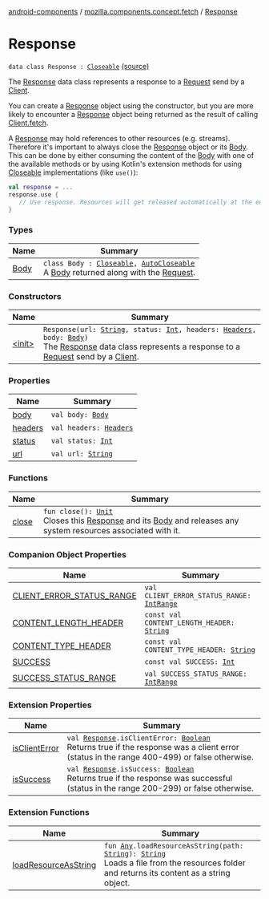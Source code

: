 [android-components](../../index.md) / [mozilla.components.concept.fetch](../index.md) / [Response](./index.md)

# Response

`data class Response : `[`Closeable`](http://docs.oracle.com/javase/7/docs/api/java/io/Closeable.html) [(source)](https://github.com/mozilla-mobile/android-components/blob/master/components/concept/fetch/src/main/java/mozilla/components/concept/fetch/Response.kt#L33)

The [Response](./index.md) data class represents a response to a [Request](../-request/index.md) send by a [Client](../-client/index.md).

You can create a [Response](./index.md) object using the constructor, but you are more likely to encounter a [Response](./index.md) object
being returned as the result of calling [Client.fetch](../-client/fetch.md).

A [Response](./index.md) may hold references to other resources (e.g. streams). Therefore it's important to always close the
[Response](./index.md) object or its [Body](-body/index.md). This can be done by either consuming the content of the [Body](-body/index.md) with one of the
available methods or by using Kotlin's extension methods for using [Closeable](http://docs.oracle.com/javase/7/docs/api/java/io/Closeable.html) implementations (like `use()`):

``` Kotlin
val response = ...
response.use {
   // Use response. Resources will get released automatically at the end of the block.
}
```

### Types

| Name | Summary |
|---|---|
| [Body](-body/index.md) | `class Body : `[`Closeable`](http://docs.oracle.com/javase/7/docs/api/java/io/Closeable.html)`, `[`AutoCloseable`](http://docs.oracle.com/javase/7/docs/api/java/lang/AutoCloseable.html)<br>A [Body](-body/index.md) returned along with the [Request](../-request/index.md). |

### Constructors

| Name | Summary |
|---|---|
| [&lt;init&gt;](-init-.md) | `Response(url: `[`String`](https://kotlinlang.org/api/latest/jvm/stdlib/kotlin/-string/index.html)`, status: `[`Int`](https://kotlinlang.org/api/latest/jvm/stdlib/kotlin/-int/index.html)`, headers: `[`Headers`](../-headers/index.md)`, body: `[`Body`](-body/index.md)`)`<br>The [Response](./index.md) data class represents a response to a [Request](../-request/index.md) send by a [Client](../-client/index.md). |

### Properties

| Name | Summary |
|---|---|
| [body](body.md) | `val body: `[`Body`](-body/index.md) |
| [headers](headers.md) | `val headers: `[`Headers`](../-headers/index.md) |
| [status](status.md) | `val status: `[`Int`](https://kotlinlang.org/api/latest/jvm/stdlib/kotlin/-int/index.html) |
| [url](url.md) | `val url: `[`String`](https://kotlinlang.org/api/latest/jvm/stdlib/kotlin/-string/index.html) |

### Functions

| Name | Summary |
|---|---|
| [close](close.md) | `fun close(): `[`Unit`](https://kotlinlang.org/api/latest/jvm/stdlib/kotlin/-unit/index.html)<br>Closes this [Response](./index.md) and its [Body](-body/index.md) and releases any system resources associated with it. |

### Companion Object Properties

| Name | Summary |
|---|---|
| [CLIENT_ERROR_STATUS_RANGE](-c-l-i-e-n-t_-e-r-r-o-r_-s-t-a-t-u-s_-r-a-n-g-e.md) | `val CLIENT_ERROR_STATUS_RANGE: `[`IntRange`](https://kotlinlang.org/api/latest/jvm/stdlib/kotlin.ranges/-int-range/index.html) |
| [CONTENT_LENGTH_HEADER](-c-o-n-t-e-n-t_-l-e-n-g-t-h_-h-e-a-d-e-r.md) | `const val CONTENT_LENGTH_HEADER: `[`String`](https://kotlinlang.org/api/latest/jvm/stdlib/kotlin/-string/index.html) |
| [CONTENT_TYPE_HEADER](-c-o-n-t-e-n-t_-t-y-p-e_-h-e-a-d-e-r.md) | `const val CONTENT_TYPE_HEADER: `[`String`](https://kotlinlang.org/api/latest/jvm/stdlib/kotlin/-string/index.html) |
| [SUCCESS](-s-u-c-c-e-s-s.md) | `const val SUCCESS: `[`Int`](https://kotlinlang.org/api/latest/jvm/stdlib/kotlin/-int/index.html) |
| [SUCCESS_STATUS_RANGE](-s-u-c-c-e-s-s_-s-t-a-t-u-s_-r-a-n-g-e.md) | `val SUCCESS_STATUS_RANGE: `[`IntRange`](https://kotlinlang.org/api/latest/jvm/stdlib/kotlin.ranges/-int-range/index.html) |

### Extension Properties

| Name | Summary |
|---|---|
| [isClientError](../is-client-error.md) | `val `[`Response`](./index.md)`.isClientError: `[`Boolean`](https://kotlinlang.org/api/latest/jvm/stdlib/kotlin/-boolean/index.html)<br>Returns true if the response was a client error (status in the range 400-499) or false otherwise. |
| [isSuccess](../is-success.md) | `val `[`Response`](./index.md)`.isSuccess: `[`Boolean`](https://kotlinlang.org/api/latest/jvm/stdlib/kotlin/-boolean/index.html)<br>Returns true if the response was successful (status in the range 200-299) or false otherwise. |

### Extension Functions

| Name | Summary |
|---|---|
| [loadResourceAsString](../../mozilla.components.support.test.file/kotlin.-any/load-resource-as-string.md) | `fun `[`Any`](https://kotlinlang.org/api/latest/jvm/stdlib/kotlin/-any/index.html)`.loadResourceAsString(path: `[`String`](https://kotlinlang.org/api/latest/jvm/stdlib/kotlin/-string/index.html)`): `[`String`](https://kotlinlang.org/api/latest/jvm/stdlib/kotlin/-string/index.html)<br>Loads a file from the resources folder and returns its content as a string object. |
